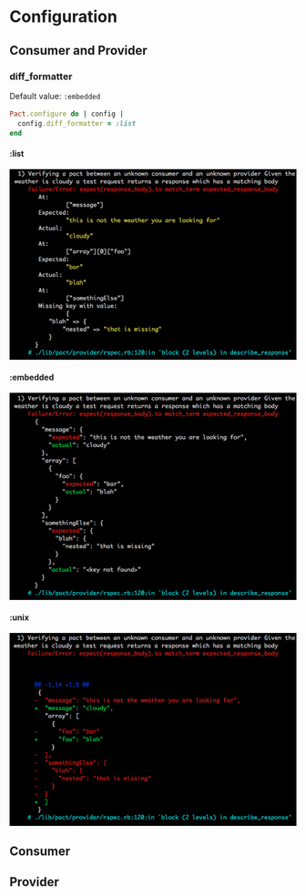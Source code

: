 # Configuration

## Consumer and Provider

### diff_formatter

Default value: `:embedded`

```ruby
Pact.configure do | config |
  config.diff_formatter = :list
end

```

#### :list

<img src="diff_formatter_list.png" width="700">

#### :embedded

<img src="diff_formatter_embedded.png" width="700">

#### :unix
<img src="diff_formatter_unix.png" width="700">

## Consumer


## Provider
